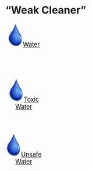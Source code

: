 # “Weak Cleaner”  
<div style="display:inline-block"><div class="gamedatalist" style="text-align:center;;min-height:0px;"><div class="gamecard" style="width:100px; height:150px;"><a href="LQ_Water.md" style="color:black"><img decoding="async" src="Sprite/Thirst.png" class="cardimage" style="max-width:100px;max-height:150px;"><span style="font-size: 16.666666666666668px;">Water</span></a></div></div><div class="gamedatalist" style="text-align:center;;min-height:0px;"><div class="gamecard" style="width:100px; height:150px;"><a href="LQ_WaterToxic.md" style="color:black"><img decoding="async" src="Sprite/Thirst.png" class="cardimage" style="max-width:100px;max-height:150px;"><span style="font-size: 16.666666666666668px;">Toxic Water</span></a></div></div><div class="gamedatalist" style="text-align:center;;min-height:0px;"><div class="gamecard" style="width:100px; height:150px;"><a href="LQ_WaterUnsafe.md" style="color:black"><img decoding="async" src="Sprite/Thirst.png" class="cardimage" style="max-width:100px;max-height:150px;"><span style="font-size: 16.666666666666668px;">Unsafe Water</span></a></div></div></div>  
  


<script>document.title="“Weak Cleaner” - Card Survival Wiki";</script>